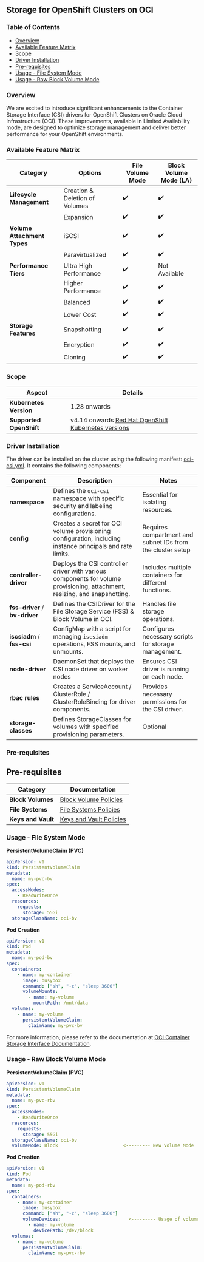## Storage for OpenShift Clusters on OCI

### Table of Contents

- [Overview](#overview)
- [Available Feature Matrix](#available-feature-matrix)
- [Scope](#scope)
- [Driver Installation](#driver-installation)
- [Pre-requisites](#pre-requisites)
- [Usage - File System Mode](#usage---file-system-mode)
- [Usage - Raw Block Volume Mode](#usage---raw-block-volume-mode)


### Overview

We are excited to introduce significant enhancements to the Container Storage Interface (CSI) drivers for OpenShift Clusters on Oracle Cloud Infrastructure (OCI). These improvements, available in Limited Availability mode, are designed to optimize storage management and deliver better performance for your OpenShift environments.

### Available Feature Matrix

| **Category**                 | **Options**                    | **File Volume Mode** | **Block Volume Mode (LA)** |
|------------------------------|--------------------------------|----------------------|----------------------------|
| **Lifecycle Management**     | Creation & Deletion of Volumes | ✔️                   | ✔️                         |
|                              | Expansion                      | ✔️                   | ✔️                         |
| **Volume Attachment Types**  | iSCSI                          | ✔️                   | ✔️                         |
|                              | Paravirtualized                | ✔️                   | ✔️                         |
| **Performance Tiers**        | Ultra High Performance         | ✔️                   | Not Available             |
|                              | Higher Performance             | ✔️                   | ✔️                         |
|                              | Balanced                       | ✔️                   | ✔️                         |
|                              | Lower Cost                     | ✔️                   | ✔️                         |
| **Storage Features**         | Snapshotting                   | ✔️                   | ✔️                         |
|                              | Encryption                     | ✔️                   | ✔️                         |
|                              | Cloning                        | ✔️                   | ✔️                         |


### Scope

| **Aspect**                 | **Details**                                            |
|----------------------------|--------------------------------------------------------|
| **Kubernetes Version**     | 1.28 onwards                                                |
| **Supported OpenShift**    | v4.14 onwards [Red Hat OpenShift Kubernetes versions](https://access.redhat.com/solutions/4870701)|

### Driver Installation

The driver can be installed on the cluster using the following manifest: [oci-csi.yml](https://github.com/oracle-quickstart/oci-openshift/blob/beta-v1/custom_manifests/manifests/oci-csi.yml). It contains the following components:

| **Component**           | **Description**                                                                                     | **Notes**                                      |
|-------------------------|-----------------------------------------------------------------------------------------------------|------------------------------------------------|
| **namespace**           | Defines the `oci-csi` namespace with specific security and labeling configurations.                | Essential for isolating resources.             |
| **config**              | Creates a secret for OCI volume provisioning configuration, including instance principals and rate limits. | Requires compartment and subnet IDs from the cluster setup           |
| **controller-driver**   | Deploys the CSI controller driver with various components for volume provisioning, attachment, resizing, and snapshotting. | Includes multiple containers for different functions. |
| **fss-driver** / **bv-driver**        | Defines the CSIDriver for the File Storage Service (FSS) & Block Volume in OCI.| Handles file storage operations.               |
| **iscsiadm** / **fss-csi** | ConfigMap with a script for managing `iscsiadm` operations, FSS mounts, and unmounts.| Configures necessary scripts for storage management. |
| **node-driver**         | DaemonSet that deploys the CSI node driver on worker nodes | Ensures CSI driver is running on each node.|
| **rbac rules**        | Creates a ServiceAccount / ClusterRole / ClusterRoleBinding for driver components.| Provides necessary permissions for the CSI driver. |
| **storage-classes**    | Defines StorageClasses for volumes with specified provisioning parameters.                    | Optional      |


### Pre-requisites

## Pre-requisites

| **Category**        | **Documentation**|
|---------------------|----------------------------------------------------------------------------------------|
| **Block Volumes**   | [Block Volume Policies](https://docs.oracle.com/en-us/iaas/Content/Block/blockvolumes.htm#blockvolumes__iam) |
| **File Systems**    | [File Systems Policies](https://docs.oracle.com/en-us/iaas/Content/File/Concepts/filestorageoverview.htm#auth) |
| **Keys and Vault**  | [Keys and Vault Policies](https://docs.oracle.com/en-us/iaas/Content/KeyManagement/Concepts/keyoverview.htm#authentication) |

### Usage - File System Mode

**PersistentVolumeClaim (PVC)**
```yaml
apiVersion: v1
kind: PersistentVolumeClaim
metadata:
  name: my-pvc-bv
spec:
  accessModes:
    - ReadWriteOnce
  resources:
    requests:
      storage: 55Gi
  storageClassName: oci-bv
  ```

**Pod Creation**
```yaml
apiVersion: v1
kind: Pod
metadata:
  name: my-pod-bv
spec:
  containers:
    - name: my-container
      image: busybox
      command: ["sh", "-c", "sleep 3600"]
      volumeMounts:
        - name: my-volume
          mountPath: /mnt/data
  volumes:
    - name: my-volume
      persistentVolumeClaim:
        claimName: my-pvc-bv

  ```

For more information, please refer to the documentation at [OCI Container Storage Interface Documentation](https://github.com/oracle/oci-cloud-controller-manager/blob/master/container-storage-interface.md).

### Usage - Raw Block Volume Mode

**PersistentVolumeClaim (PVC)**
```yaml
apiVersion: v1
kind: PersistentVolumeClaim
metadata:
  name: my-pvc-rbv
spec:
  accessModes:
    - ReadWriteOnce
  resources:
    requests:
      storage: 55Gi
  storageClassName: oci-bv
  volumeMode: Block                        <--------- New Volume Mode
  ```

**Pod Creation**
```yaml
apiVersion: v1
kind: Pod
metadata:
  name: my-pod-rbv
spec:
  containers:
    - name: my-container
      image: busybox
      command: ["sh", "-c", "sleep 3600"]
      volumeDevices:                         <--------- Usage of volumeDevice instead of volumeMounts
        - name: my-volume
          devicePath: /dev/block
  volumes:
    - name: my-volume
      persistentVolumeClaim:
        claimName: my-pvc-rbv

  ```